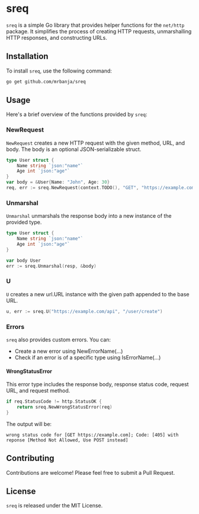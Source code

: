 # sreq

`sreq` is a simple Go library that provides helper functions for the `net/http` package. It simplifies the process of creating HTTP requests, unmarshalling HTTP responses, and constructing URLs.

## Installation

To install `sreq`, use the following command:

```bash
go get github.com/mrbanja/sreq
```

## Usage

Here's a brief overview of the functions provided by `sreq`:

### NewRequest

`NewRequest` creates a new HTTP request with the given method, URL, and body. The body is an optional JSON-serializable struct.

```go
type User struct {
    Name string `json:"name"`
    Age int `json:"age"`
}
var body = &User{Name: "John", Age: 30}
req, err := sreq.NewRequest(context.TODO(), "GET", "https://example.com", body)
```

### Unmarshal

`Unmarshal` unmarshals the response body into a new instance of the provided type.

```go
type User struct {
    Name string `json:"name"`
    Age int `json:"age"`
}

var body User
err := sreq.Unmarshal(resp, &body)
```

### U

`U` creates a new url.URL instance with the given path appended to the base URL.

```go
u, err := sreq.U("https://example.com/api", "/user/create")
```

### Errors

`sreq` also provides custom errors.
You can:
- Create a new error using NewErrorName(...)
- Check if an error is of a specific type using IsErrorName(...)

#### WrongStatusError
This error type includes the response body, response status code, request URL, and request method.

```go
if req.StatusCode != http.StatusOK {
    return sreq.NewWrongStatusError(req)
}
```
The output will be:
```
wrong status code for [GET https://example.com]; Code: [405] with reponse [Method Not Allowed, Use POST instead]
```

## Contributing

Contributions are welcome! Please feel free to submit a Pull Request.

## License

`sreq` is released under the MIT License.